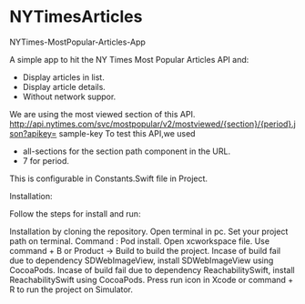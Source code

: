 # NYTimesArticles
NYTimes-MostPopular-Articles-App

A simple app to hit the NY Times Most Popular Articles API and:
* Display articles in list.
* Display article details. 
* Without network suppor.

We are using the most viewed section of this API.
http://api.nytimes.com/svc/mostpopular/v2/mostviewed/{section}/{period}.json?apikey= sample-key 
To test this API,we used 
* all-sections for the section path component in the URL.
* 7 for period.

This is configurable in Constants.Swift file in Project.



Installation:

Follow the steps for install and run:

Installation by cloning the repository.
Open terminal in pc.
Set your project path on terminal.
Command : Pod install.
Open xcworkspace file.
Use command + B or Product -> Build to build the project.
Incase of build fail due to dependency SDWebImageView, install SDWebImageView using CocoaPods.
Incase of build fail due to dependency ReachabilitySwift, install ReachabilitySwift using CocoaPods.
Press run icon in Xcode or command + R to run the project on Simulator.
